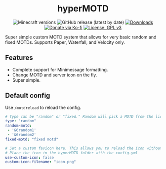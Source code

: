 <h1 align="center">hyperMOTD</h1>

<p align="center">
	<img src="https://img.shields.io/badge/Minecraft-idk--1.19.4-orange" alt="Minecraft versions">
	<img src="https://img.shields.io/github/v/release/hyperdefined/hyperMOTD" alt="GitHub release (latest by date)">
	<a href="https://github.com/hyperdefined/hyperMOTD/releases"><img src="https://img.shields.io/github/downloads/hyperdefined/hyperMOTD/total?logo=github" alt="Downloads"></a>
	<a href="https://ko-fi.com/hyperdefined"><img src="https://img.shields.io/badge/Donate-Ko--fi-red" alt="Donate via Ko-fi"></a>
	<a href="https://www.gnu.org/licenses/gpl-3.0"><img src="https://img.shields.io/badge/License-GPLv3-blue.svg" alt="License: GPL v3"></a>
</p>

Super simple custom MOTD system that allows for very basic random and fixed MOTDs. Supports Paper, Waterfall, and Velocity only.

## Features
* Complete support for Minimessage formatting.
* Change MOTD and server icon on the fly.
* Super simple.

## Default config
Use `/motdreload` to reload the config.
```yaml
# Type can be "random" or "fixed." Random will pick a MOTD from the list. Fixed will only show the fixed MOTD.
type: "random"
random-motd:
 - '&6random1'
 - '&6random2'
fixed-motd: "fixed motd"

# Set a custom favicon here. This allows you to reload the icon without having to reload the proxy/server.
# Place the icon in the hyperMOTD folder with the config.yml
use-custom-icon: false
custom-icon-filename: "icon.png"
```
